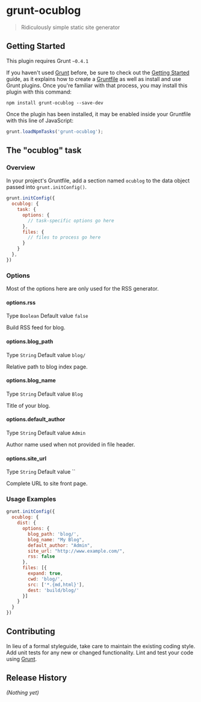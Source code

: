 # grunt-ocublog

> Ridiculously simple static site generator

## Getting Started
This plugin requires Grunt `~0.4.1`

If you haven't used [Grunt](http://gruntjs.com/) before, be sure to check out the [Getting Started](http://gruntjs.com/getting-started) guide, as it explains how to create a [Gruntfile](http://gruntjs.com/sample-gruntfile) as well as install and use Grunt plugins. Once you're familiar with that process, you may install this plugin with this command:

```shell
npm install grunt-ocublog --save-dev
```

Once the plugin has been installed, it may be enabled inside your Gruntfile with this line of JavaScript:

```js
grunt.loadNpmTasks('grunt-ocublog');
```

## The "ocublog" task

### Overview
In your project's Gruntfile, add a section named `ocublog` to the data object passed into `grunt.initConfig()`.

```js
grunt.initConfig({
  ocublog: {
    task: {
      options: {
        // task-specific options go here
      },
      files: {
        // files to process go here
      }
    }
  },
})
```

### Options

Most of the options here are only used for the RSS generator.

#### options.rss

Type `Boolean` Default value `false`

Build RSS feed for blog.

#### options.blog_path

Type `String` Default value `blog/`

Relative path to blog index page.

#### options.blog_name

Type `String` Default value `Blog`

Title of your blog.

#### options.default_author

Type `String` Default value `Admin`

Author name used when not provided in file header.

#### options.site_url

Type `String` Default value ``

Complete URL to site front page.

### Usage Examples


```js
grunt.initConfig({
  ocublog: {
    dist: {
      options: {
        blog_path: 'blog/',
        blog_name: "My Blog",
        default_author: "Admin",
        site_url: "http://www.example.com/",
        rss: false
      },
      files: [{
        expand: true,
        cwd: 'blog/',
        src: ['*.{md,html}'],
        dest: 'build/blog/'
      }]
    }
  }
})
```


## Contributing
In lieu of a formal styleguide, take care to maintain the existing coding style. Add unit tests for any new or changed functionality. Lint and test your code using [Grunt](http://gruntjs.com/).

## Release History
_(Nothing yet)_
